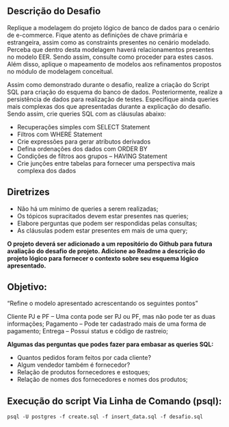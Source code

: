 ## Descrição do Desafio

Replique a modelagem do projeto lógico de banco de dados para o cenário de e-commerce. Fique atento as definições de chave primária e estrangeira, assim como as constraints presentes no cenário modelado. Perceba que dentro desta modelagem haverá relacionamentos presentes no modelo EER. Sendo assim, consulte como proceder para estes casos. Além disso, aplique o mapeamento de modelos aos refinamentos propostos no módulo de modelagem conceitual.

Assim como demonstrado durante o desafio, realize a criação do Script SQL para criação do esquema do banco de dados. Posteriormente, realize a persistência de dados para realização de testes. Especifique ainda queries mais complexas dos que apresentadas durante a explicação do desafio. Sendo assim, crie queries SQL com as cláusulas abaixo:

- Recuperações simples com SELECT Statement
- Filtros com WHERE Statement
- Crie expressões para gerar atributos derivados
- Defina ordenações dos dados com ORDER BY
- Condições de filtros aos grupos – HAVING Statement
- Crie junções entre tabelas para fornecer uma perspectiva mais complexa dos dados

## Diretrizes
- Não há um mínimo de queries a serem realizadas;
- Os tópicos supracitados devem estar presentes nas queries;
- Elabore perguntas que podem ser respondidas pelas consultas;
- As cláusulas podem estar presentes em mais de uma query;

**O projeto deverá ser adicionado a um repositório do Github para futura avaliação do desafio de projeto. Adicione ao Readme a descrição do projeto lógico para fornecer o contexto sobre seu esquema lógico apresentado.**

## Objetivo:

“Refine o modelo apresentado acrescentando os seguintes pontos”

Cliente PJ e PF – Uma conta pode ser PJ ou PF, mas não pode ter as duas informações;
Pagamento – Pode ter cadastrado mais de uma forma de pagamento;
Entrega – Possui status e código de rastreio;

**Algumas das perguntas que podes fazer para embasar as queries SQL:**

- Quantos pedidos foram feitos por cada cliente?
- Algum vendedor também é fornecedor?
- Relação de produtos fornecedores e estoques;
- Relação de nomes dos fornecedores e nomes dos produtos;

## Execução do script Via Linha de Comando (psql):
`psql -U postgres -f create.sql -f insert_data.sql -f desafio.sql`